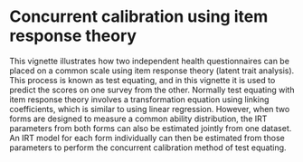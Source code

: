 # Concurrent calibration using item response theory

This vignette illustrates how two independent health questionnaires can be placed on a common scale using item response theory (latent trait analysis). This process is known as test equating, and in this vignette it is used to predict the scores on one survey from the other. Normally test equating with item response theory involves a transformation equation using linking coefficients, which is similar to using linear regression. However, when two forms are designed to measure a common ability distribution, the IRT parameters from both forms can also be estimated jointly from one dataset. An IRT model for each form individually can then be estimated from those parameters to perform the concurrent calibration method of test equating.
